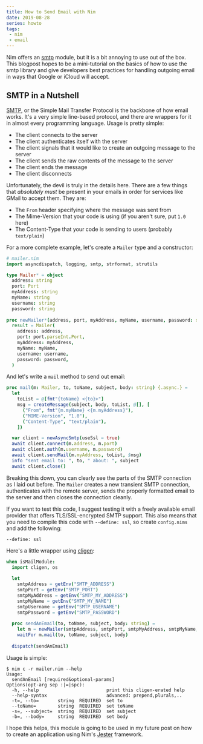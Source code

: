```yaml
---
title: How to Send Email with Nim
date: 2019-08-28
series: howto
tags:
 - nim
 - email
---
```


Nim offers an [smtp][nimsmtp] module, but it is a bit annoying to use out of the
box. This blogpost hopes to be a mini-tutorial on the basics of how to use the
smtp library and give developers best practices for handling outgoing email in
ways that Google or iCloud will accept.

## SMTP in a Nutshell

[SMTP][SMTPrfc], or the Simple Mail Transfer Protocol is the backbone of how 
email works. It's a very simple line-based protocol, and there are wrappers for
it in almost every programming language. Usage is pretty simple:

- The client connects to the server
- The client authenticates itself with the server
- The client signals that it would like to create an outgoing message to the server
- The client sends the raw contents of the message to the server
- The client ends the message
- The client disconnects

Unfortunately, the devil is truly in the details here. There are a few things
that _absolutely must_ be present in your emails in order for services like 
GMail to accept them. They are:

- The `From` header specifying where the message was sent from
- The Mime-Version that your code is using (if you aren't sure, put `1.0` here)
- The Content-Type that your code is sending to users (probably `text/plain`)

For a more complete example, let's create a `Mailer` type and a constructor:

```nim
# mailer.nim
import asyncdispatch, logging, smtp, strformat, strutils

type Mailer* = object
  address: string
  port: Port
  myAddress: string
  myName: string
  username: string
  password: string
  
proc newMailer*(address, port, myAddress, myName, username, password: string): Mailer =
  result = Mailer(
    address: address,
    port: port.parseInt.Port,
    myAddress: myAddress,
    myName: myName,
    username: username,
    password: password,
  )
```

And let's write a `mail` method to send out email:

```nim
proc mail(m: Mailer, to, toName, subject, body: string) {.async.} =
  let
    toList = @[fmt"{toName} <{to}>"]
    msg = createMessage(subject, body, toList, @[], [
      ("From", fmt"{m.myName} <{m.myAddress}"),
      ("MIME-Version", "1.0"),
      ("Content-Type", "text/plain"),
    ])

  var client = newAsyncSmtp(useSsl = true)
  await client.connect(m.address, m.port)
  await client.auth(m.username, m.password)
  await client.sendMail(m.myAddress, toList, $msg)
  info "sent email to: ", to, " about: ", subject
  await client.close()
```

Breaking this down, you can clearly see the parts of the SMTP connection as I
laid out before. The `Mailer` creates a new transient SMTP connection, 
authenticates with the remote server, sends the properly formatted email to
the server and then closes the connection cleanly. 

If you want to test this code, I suggest testing it with a freely available
email provider that offers TLS/SSL-encrypted SMTP support. This also means that
you need to compile this code with `--define: ssl`, so create `config.nims` and
add the following:

```nimscript
--define: ssl
```

Here's a little wrapper using [cligen][cligen]:

```nim
when isMailModule:
  import cligen, os
  
  let
    smtpAddress = getEnv("SMTP_ADDRESS")
    smtpPort = getEnv("SMTP_PORT")
    smtpMyAddress = getEnv("SMTP_MY_ADDRESS")
    smtpMyName = getEnv("SMTP_MY_NAME")
    smtpUsername = getEnv("SMTP_USERNAME")
    smtpPassword = getEnv("SMTP_PASSWORD")
  
  proc sendAnEmail(to, toName, subject, body: string) =
    let m = newMailer(smtpAddress, smtpPort, smtpMyAddress, smtpMyName, smtpUsername, smtpPassword)
    waitFor m.mail(to, toName, subject, body)
  
  dispatch(sendAnEmail)
```

Usage is simple:

```console
$ nim c -r mailer.nim --help
Usage:
  sendAnEmail [required&optional-params]
Options(opt-arg sep :|=|spc):
  -h, --help                         print this cligen-erated help
  --help-syntax                      advanced: prepend,plurals,..
  -t=, --to=       string  REQUIRED  set to
  --toName=        string  REQUIRED  set toName
  -s=, --subject=  string  REQUIRED  set subject
  -b=, --body=     string  REQUIRED  set body
```

I hope this helps, this module is going to be used in my future post on how to
create an application using Nim's [Jester][jester] framework.

[nimsmtp]: https://nim-lang.org/docs/smtp.html
[SMTPrfc]: https://tools.ietf.org/html/rfc5321
[jester]: https://github.com/dom96/jester
[cligen]: https://github.com/c-blake/cligen
